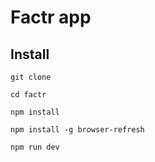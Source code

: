 # Factr app

## Install

`git clone `

`cd factr`

`npm install`

`npm install -g browser-refresh`

`npm run dev`